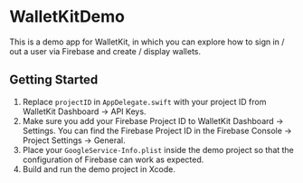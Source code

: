 #  WalletKitDemo

This is a demo app for WalletKit, in which you can explore how to sign in / out a user via Firebase and create / display wallets.

## Getting Started

1. Replace `projectID` in `AppDelegate.swift` with your project ID from WalletKit Dashboard -> API Keys.
2. Make sure you add your Firebase Project ID to WalletKit Dashboard -> Settings. You can find the Firebase Project ID in the Firebase Console -> Project Settings -> General.
3. Place your `GoogleService-Info.plist` inside the demo project so that the configuration of Firebase can work as expected.
4. Build and run the demo project in Xcode.
